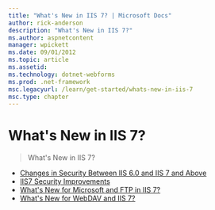 ```yaml
---
title: "What's New in IIS 7? | Microsoft Docs"
author: rick-anderson
description: "What's New in IIS 7?"
ms.author: aspnetcontent
manager: wpickett
ms.date: 09/01/2012
ms.topic: article
ms.assetid: 
ms.technology: dotnet-webforms
ms.prod: .net-framework
msc.legacyurl: /learn/get-started/whats-new-in-iis-7
msc.type: chapter
---
```

What's New in IIS 7?
====================
> What's New in IIS 7?


- [Changes in Security Between IIS 6.0 and IIS 7 and Above](changes-in-security-between-iis-60-and-iis-7-and-above.md)
- [IIS7 Security Improvements](iis7-and-above-security-improvements.md)
- [What's New for Microsoft and FTP in IIS 7?](what39s-new-for-microsoft-and-ftp-in-iis-7.md)
- [What's New for WebDAV and IIS 7?](what39s-new-for-webdav-and-iis-7.md)